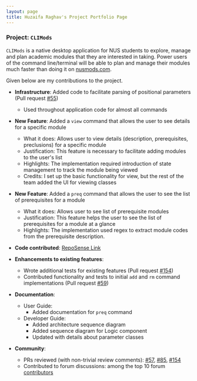 ```yaml
---
layout: page
title: Huzaifa Raghav's Project Portfolio Page
---
```


### Project: `CLIMods`

`CLIMods` is a native desktop application for NUS students to explore, manage and plan academic
modules that they are interested in taking. Power users of the command line/terminal will be able to
plan and manage their modules much faster than doing it on [nusmods.com](https://nusmods.com).

Given below are my contributions to the project.

* **Infrastructure**: Added code to facilitate parsing of positional parameters (Pull request [\#55](https://github.com/AY2223S1-CS2103-F14-1/tp/pull/55))
  * Used throughout application code for almost all commands

* **New Feature**: Added a `view` command that allows the user to see details for a specific module
    * What it does: Allows user to view details (description, prerequisites, preclusions) for a specific module
    * Justification: This feature is necessary to facilitate adding modules to the user's list
    * Highlights: The implementation required introduction of state management to track the module being viewed
    * Credits: I set up the basic functionality for view, but the rest of the team added the UI for viewing classes

* **New Feature**: Added a `preq` command that allows the user to see the list of prerequisites for a module
  * What it does: Allows user to see list of prerequisite modules
  * Justification: This feature helps the user to see the list of prerequisites for a module at a glance
  * Highlights: The implementation used regex to extract module codes from the prerequisite description.

* **Code contributed**: [RepoSense Link](https://nus-cs2103-ay2223s1.github.io/tp-dashboard/?search=huzaifa1712&breakdown=true&sort=groupTitle&sortWithin=title&since=2022-09-16&timeframe=commit&mergegroup=&groupSelect=groupByRepos&checkedFileTypes=docs~functional-code~test-code~other)

* **Enhancements to existing features**:
  * Wrote additional tests for existing features (Pull request [\#154](https://github.com/AY2223S1-CS2103-F14-1/tp/pull/154))
  * Contributed functionality and tests to initial `add` and `rm` command implementations (Pull request [\#59]())

* **Documentation**:
    * User Guide:
        * Added documentation for `preq` command
    * Developer Guide:
        * Added architecture sequence diagram
        * Added sequence diagram for Logic component
        * Updated with details about parameter classes

* **Community**:
    * PRs reviewed (with non-trivial review comments): [\#57](https://github.com/AY2223S1-CS2103-F14-1/tp/pull/57), [\#85](https://github.com/AY2223S1-CS2103-F14-1/tp/pull/85), [\#154](https://github.com/AY2223S1-CS2103-F14-1/tp/pull/154)
    * Contributed to forum discussions: among the top 10 forum [contributors](https://nus-cs2103-ay2223s1.github.io/dashboards/contents/forum-activities.html#10-huza-ghav-huzaifa1712-25-posts)

